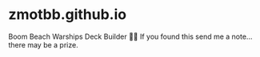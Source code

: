 # zmotbb.github.io
Boom Beach Warships Deck Builder
🥚🐰 If you found this send me a note... there may be a prize.
